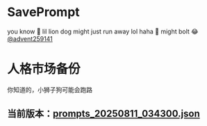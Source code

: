 # SavePrompt
you know 🫠 lil lion dog might just run away lol
haha 🐶 might bolt 😂 [@advent259141](https://github.com/advent259141)

# 人格市场备份
你知道的，小狮子狗可能会跑路

## 当前版本：[prompts_20250811_034300.json](https://github.com/Larch-C/SavePrompt/blob/main/prompts_20250811_034300.json)
